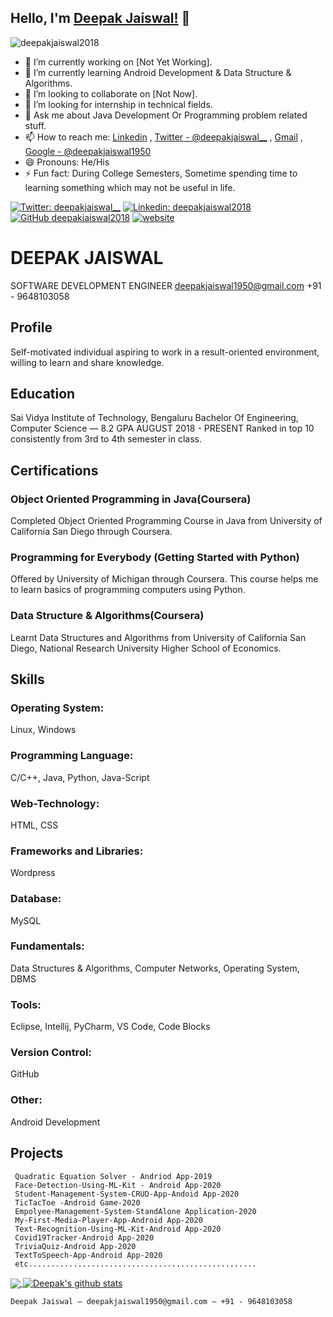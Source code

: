## Hello, I'm [Deepak Jaiswal!](https://deepakjaiswal.ml/) 👋




<p align="left"> <img src="https://komarev.com/ghpvc/?username=deepakjaiswal2018&label=Views&color=blue&style=plastic" alt="deepakjaiswal2018" /> </p>

<!--
**deepakjaiswal2018/deepakjaiswal2018** is a ✨ _special_ ✨ repository because its `README.md` (this file) appears on your GitHub profile.
-->


- 🔭 I’m currently working on [Not Yet Working].
- 🌱 I’m currently learning Android Development & Data Structure & Algorithms.
- 👯 I’m looking to collaborate on [Not Now].
- 🤔 I’m looking for internship in technical fields.
- 💬 Ask me about Java Development Or Programming problem related stuff.
- 📫 How to reach me: [Linkedin](https://linkedin.com/in/deepakjaiswal2018) , [Twitter - @deepakjaiswal__](https://twitter.com/deepakjaiswal__) , [Gmail](mailto:deepakjaiswal1950@gmail.com) , [Google - @deepakjaiswal1950](http://lmgtfy.com/?q=deepakjaiswal1950)
- 😄 Pronouns: He/His
- ⚡ Fun fact: During College Semesters, Sometime spending time to learning something which may not be useful in life.

<!-- Adding link -->
[![Twitter: deepakjaiswal__](https://img.shields.io/twitter/follow/deepakjaiswal__?style=social)](https://twitter.com/deepakjaiswal__)
[![Linkedin: deepakjaiswal2018](https://img.shields.io/badge/-deepakjaiswal2018-blue?style=flat-square&logo=Linkedin&logoColor=white&link=https://www.linkedin.com/in/deepakjaiswal2018/)](https://www.linkedin.com/in/deepakjaiswal2018/)
[![GitHub deepakjaiswal2018](https://img.shields.io/github/followers/deepakjaiswal2018?label=follow&style=social)](https://github.com/deepakjaiswal2018)
[![website](https://img.shields.io/badge/PortfolioWebsite-deepakjaiswal.ml-2648ff?style=flat-square&logo=google-chrome)](https://deepakjaiswal.ml/)







# DEEPAK JAISWAL
SOFTWARE DEVELOPMENT ENGINEER
deepakjaiswal1950@gmail.com
+91 - 9648103058

## Profile
Self-motivated individual aspiring to work in a result-oriented environment, willing to learn and share knowledge.

## Education
Sai Vidya Institute of Technology, Bengaluru
Bachelor Of Engineering, Computer Science — 8.2 GPA
AUGUST 2018 - PRESENT
Ranked in top 10 consistently from 3rd to 4th semester in class.

## Certifications
### Object Oriented Programming in Java(Coursera)
Completed Object Oriented Programming Course in Java from University of California San Diego through Coursera.

### Programming for Everybody (Getting Started with Python)
Offered by University of Michigan through Coursera. This course helps me to learn basics of programming computers using Python.

### Data Structure & Algorithms(Coursera)
Learnt Data Structures and Algorithms from University of California San Diego, National Research University Higher School of Economics.

## Skills
### Operating System:                                 
Linux, Windows                                       

### Programming Language:
C/C++, Java, Python, Java-Script

### Web-Technology:
HTML, CSS

### Frameworks and Libraries:
Wordpress

### Database:
MySQL

### Fundamentals:
Data Structures & Algorithms, Computer Networks, Operating System, DBMS

### Tools:
Eclipse, Intellij, PyCharm, VS Code, Code Blocks

### Version Control:
GitHub

### Other:
Android Development

## Projects
```
 Quadratic Equation Solver - Andriod App-2019
 Face-Detection-Using-ML-Kit - Android App-2020
 Student-Management-System-CRUD-App-Andoid App-2020
 TicTacToe -Android Game-2020
 Empolyee-Management-System-StandAlone Application-2020
 My-First-Media-Player-App-Android App-2020
 Text-Recognition-Using-ML-Kit-Android App-2020
 Covid19Tracker-Android App-2020
 TriviaQuiz-Android App-2020
 TextToSpeech-App-Android App-2020
 etc...................................................
```






<!-- Addign some stats by the help of anurag github -->
<!-- Most lang stats -->
<a href="https://github.com/deepakjaiswal2018">
  <img align="center" src="https://github-readme-stats.vercel.app/api/top-langs/?username=deepakjaiswal2018&theme=dark&hide_langs_below=1" />
</a>
<!-- Profile highlights -->
<a href="https://github.com/deepakjaiswal2018">
 <img align="center" src="https://github-readme-stats.vercel.app/api?username=deepakjaiswal2018&show_icons=true&theme=dark&line_height=40" alt="Deepak's github stats"/>
</a>




```
Deepak Jaiswal — deepakjaiswal1950@gmail.com — +91 - 9648103058
```

